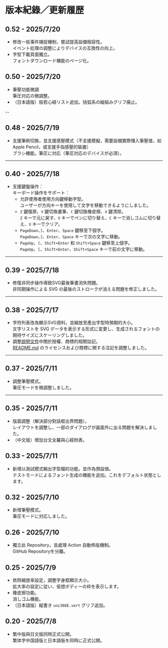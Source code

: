 # 版本紀錄／更新履歴

## 0.52 - 2025/7/20

- 修改一些事件捕捉機制，嘗試提高設備相容性。<br>
  イベント処理の調整によりデバイスの互換性の向上。
- 字型下載頁面獨立。<br>
  フォントダウンロード機能のページ化。

## 0.50 - 2025/7/20

- 筆壓功能微調<br>
  筆圧対応の微調整。
- （日本語版）般若心経リスト追加。括弧系の縦組みグリフ廃止。

--

## 0.48 - 2025/7/19

- 支援筆刷切換，並支援感壓模式（不支援模擬，需要設備實際傳入筆壓值，如Apple Pencil，或支援手指感壓的裝置）<br>
  ブラシ機能。筆圧に対応（筆圧対応のデバイスが必須）。

---

## 0.40 - 2025/7/18
- 支援鍵盤操作：<br>
  キーボード操作をサポート：
  - 允許使用者使用方向鍵移動字型。<br>
    ユーザーが方向キーを使用して文字を移動できるようにしました。
  - `Z` 鍵復原、`V` 鍵切換畫筆、`C` 鍵切換橡皮擦、`X` 鍵清除。<br>
    `Z` キーで元に戻す、`V` キーでペンに切り替え、`C` キーで消しゴムに切り替え、`X` キーでクリア。
  - `PageDown`、`]`、`Enter`、`Space` 鍵移至下個字。<br>
    `PageDown`、`]`、`Enter`、`Space` キーで次の文字に移動。
  - `PageUp`、`[`、`Shift+Enter` 和 `Shift+Space` 鍵移至上個字。<br>
    `PageUp`、`[`、`Shift+Enter`、`Shift+Space` キーで前の文字に移動。

---

## 0.39 - 2025/7/18
- 修復非同步操作導致SVG最後筆畫消失問題。<br>
  非同期操作による SVG の最後のストロークが消える問題を修正しました。

---

## 0.38 - 2025/7/17
- 字符列表改為顯示SVG資料，並縮放至產出字型時預期的大小。<br>
  文字リストを SVG データを表示する形式に変更し、生成されるフォントの期待サイズにスケーリングしました。
- 調整[說明文件](README.md)中關於授權、商標的相關註記。<br>
  [README.md](README.md) のライセンスおよび商標に関する注記を調整しました。

---

## 0.37 - 2025/7/11
- 調整筆壓模式。<br>
  筆圧モードを微調整しました。

---

## 0.35 - 2025/7/11
- 版面調整（解決部分對話框出界問題）。<br>
レイアウトを調整し、一部のダイアログが画面外に出る問題を解決しました。
- （中文版）增加台文全羅與心經附表。

## 0.33 - 2025/7/11
- 新增以測試模式輸出字型檔的功能，並作為預設值。<br>
  テストモードによるフォント生成の機能を追加。これをデフォルト状態とします。

## 0.32 - 2025/7/10
- 新增筆壓模式。<br>
  筆圧モードに対応しました。

## 0.26 - 2025/7/10
- 獨立此 Repository，並處理 Action 自動佈版機制。<br>
  GitHub Repositoryを分離。

## 0.25 - 2025/7/9
- 依照縮放率設定，調整字身框顯示大小。<br>
  拡大率の設定に従い、仮想ボディーの枠を表示します。
- 橡皮擦功能。<br>
  消しゴム機能。
- （日本語版）縦書き `uni308E.vert` グリフ追加。

## 0.20 - 2025/7/8
- 繁中版與日文版同時正式公開。<br>
  繁体字中国語版と日本語版を同時に正式公開。
